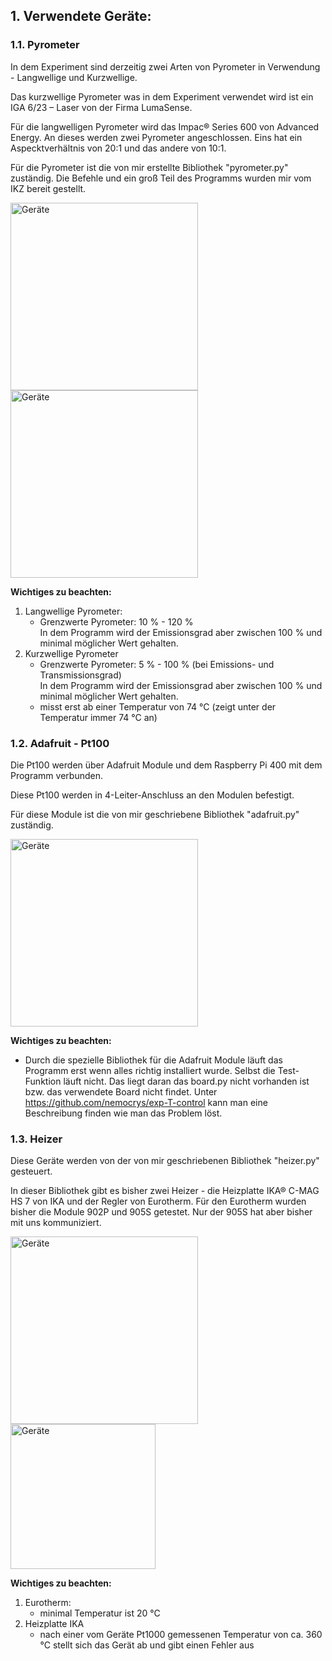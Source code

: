 ## **1. Verwendete Geräte:**

### 1.1. Pyrometer
In dem Experiment sind derzeitig zwei Arten von Pyrometer in Verwendung - Langwellige und Kurzwellige.

Das kurzwellige Pyrometer was in dem Experiment verwendet wird ist ein IGA 6/23 – Laser von der Firma LumaSense. 

Für die langwelligen Pyrometer wird das Impac® Series 600 von Advanced Energy. An dieses werden zwei Pyrometer angeschlossen. Eins hat ein Aspecktverhältnis von 20:1 und das andere von 10:1. 

Für die Pyrometer ist die von mir erstellte Bibliothek "pyrometer.py" zuständig. Die Befehle und ein groß Teil des Programms wurden mir vom IKZ bereit gestellt. 

<img src="Bilder/PyroKw.png" alt="Geräte" title="Pyrometer Kurzwellig" width=300/><img src="Bilder/PyroLw.png" alt="Geräte" title="Pyrometer Langwellig" width=300/>

**Wichtiges zu beachten:**
1. Langwellige Pyrometer:
    - Grenzwerte Pyrometer: 10 % - 120 %    
    In dem Programm wird der Emissionsgrad aber zwischen 100 % und minimal möglicher Wert gehalten.
2. Kurzwellige Pyrometer
    - Grenzwerte Pyrometer: 5 % - 100 % (bei Emissions- und Transmissionsgrad)    
    In dem Programm wird der Emissionsgrad aber zwischen 100 % und minimal möglicher Wert gehalten.
    - misst erst ab einer Temperatur von 74 °C (zeigt unter der Temperatur immer 74 °C an)

### 1.2. Adafruit - Pt100
Die Pt100 werden über Adafruit Module und dem Raspberry Pi 400 mit dem Programm verbunden. 

Diese Pt100 werden in 4-Leiter-Anschluss an den Modulen befestigt. 

Für diese Module ist die von mir geschriebene Bibliothek "adafruit.py" zuständig.

<img src="Bilder/Adafruit-Modul.jpg" alt="Geräte" title="Adafruit Modul" width=300/>

**Wichtiges zu beachten:**
- Durch die spezielle Bibliothek für die Adafruit Module läuft das Programm erst wenn alles richtig installiert wurde. Selbst die Test-Funktion läuft nicht. Das liegt daran das board.py nicht vorhanden ist bzw. das verwendete Board nicht findet. Unter https://github.com/nemocrys/exp-T-control kann man eine Beschreibung finden wie man das Problem löst.    

### 1.3. Heizer
Diese Geräte werden von der von mir geschriebenen Bibliothek "heizer.py" gesteuert. 

In dieser Bibliothek gibt es bisher zwei Heizer - die Heizplatte IKA® C-MAG HS 7 von IKA und der Regler von Eurotherm. Für den Eurotherm wurden bisher die Module 902P und 905S getestet. Nur der 905S hat aber bisher mit uns kommuniziert. 

<img src="Bilder/Heizplatte_IKA.png" alt="Geräte" title="Heizplatte von IKA mit Pt1000" width=300/><img src="Bilder/Eurotherm.jpg" alt="Geräte" title="Eurotherm 905S" width=232/>

**Wichtiges zu beachten:**
1. Eurotherm:
    - minimal Temperatur ist 20 °C
2. Heizplatte IKA
    - nach einer vom Geräte Pt1000 gemessenen Temperatur von ca. 360 °C stellt sich das Gerät ab und gibt einen Fehler aus